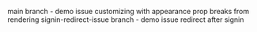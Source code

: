 main branch - demo issue customizing <ClerkProvider /> with appearance prop breaks <UserButton /> from rendering
signin-redirect-issue branch - demo issue redirect after signin 